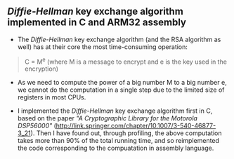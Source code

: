 ## *Diffie-Hellman* key exchange algorithm implemented in C and ARM32 assembly

- The *Diffie-Hellman* key exchange algorithm (and the RSA algorithm as well) has at their core the most time-consuming operation:  
>  C = M<sup>e</sup>
  (where M is a message to encrypt and e is the key used in the encryption)

- As we need to compute the power of a big number M to a big number e, we cannot do the computation in a single step due to the limited size of registers in most CPUs.

- I implemented the *Diffie-Hellman* key exchange algorithm first in C, based on the paper *"A Cryptographic Library for the Motorola DSP56000"* (<http://link.springer.com/chapter/10.1007/3-540-46877-3_21>). Then I have found out, through profiling, the above computation takes more than 90% of the total running time, and so reimplemented the code corresponding to the compuatation in assembly language.
